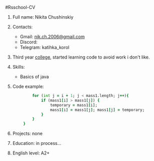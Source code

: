 #Rsschool-CV
   1. Full name: Nikita Chushinskiy

   2. Contacts:
       * Gmail: nik.ch.2006@gmail.com
       * Discord: 
       * Telegram: katihka_korol
   3. Third year [college](http://www.college-ripo.by/), started learning code to avoid work i don't like.
   4. Skills:
      * Basics of java

   5. Code example:

```for (int i = 0; i < mass1.length; i++) {
            for (int j = i + 1; j < mass1.length; j++){
                if (mass1[i] > mass1[j]) {
                    temporary = mass1[i];
                    mass1[i] = mass1[j]; mass1[j] = temporary;
                }
            }
        }   
```

   6. Projects: none

   7. Education: in process...

   8. English level: A2+